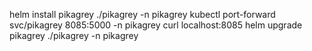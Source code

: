 helm install pikagrey ./pikagrey -n pikagrey
kubectl port-forward svc/pikagrey 8085:5000 -n pikagrey
curl localhost:8085
helm upgrade pikagrey ./pikagrey -n pikagrey